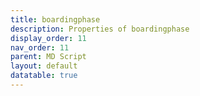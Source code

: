 ```yaml
---
title: boardingphase
description: Properties of boardingphase
display_order: 11
nav_order: 11
parent: MD Script
layout: default
datatable: true
---
```



